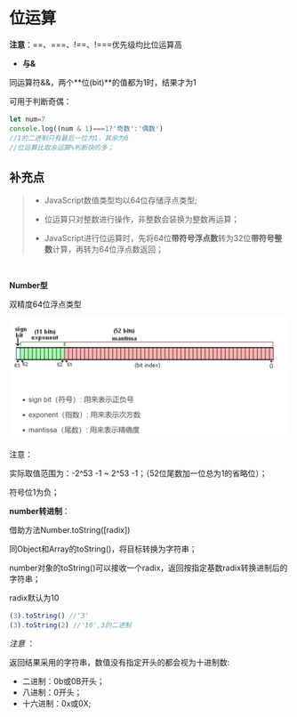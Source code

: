 # 位运算

**注意**：==、===、!==、!===优先级均比位运算高	



- **与&**

同运算符&&，两个**位(bit)**的值都为1时，结果才为1

可用于判断奇偶：

```js
let num=7
console.log((num & 1)===1?'奇数':'偶数')
//1的二进制只有最后一位为1，其余为0
//位运算比取余运算%判断快的多；
```





## **补充点**

> - JavaScript数值类型均以64位存储浮点类型;
>
> - 位运算只对整数进行操作，非整数会装换为整数再运算；
> - JavaScript进行位运算时，先将64位**带符号浮点数**转为32位**带符号整数**计算，再转为64位浮点数返回；

​	



**Number型**

双精度64位浮点类型

![img](./img/js-1.png)

注意：

实际取值范围为：-2^53 -1 ~ 2^53 -1；（52位尾数加一位总为1的省略位）；

符号位1为负；



**number转进制**：

借助方法Number.toString([radix])

同Object和Array的toString()，将目标转换为字符串；

number对象的toString()可以接收一个radix，返回按指定基数radix转换进制后的字符串；

radix默认为10

```js
(3).toString() //'3' 
(3).toString(2) //'10',3的二进制
```

*注意* ：

返回结果采用的字符串，数值没有指定开头的都会视为十进制数:

- 二进制：0b或0B开头；
- 八进制：0开头；
- 十六进制：0x或0X;
